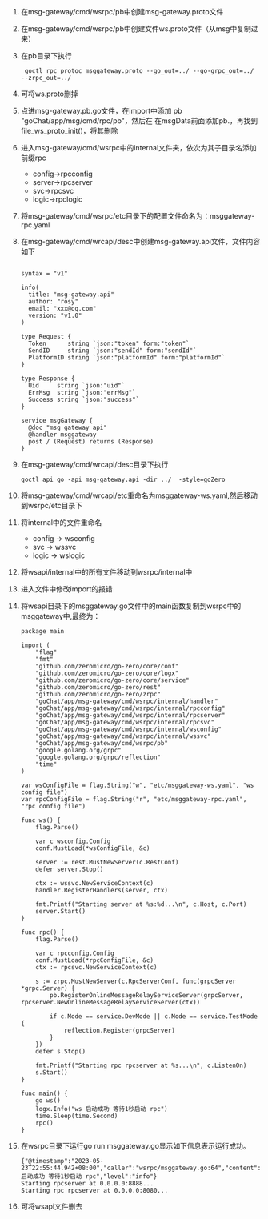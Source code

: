 1. 在msg-gateway/cmd/wsrpc/pb中创建msg-gateway.proto文件
2. 在msg-gateway/cmd/wsrpc/pb中创建文件ws.proto文件（从msg中复制过来）
3. 在pb目录下执行
   ```shell
    goctl rpc protoc msggateway.proto --go_out=../ --go-grpc_out=../  --zrpc_out=../
    ```
4. 可将ws.proto删掉
5. 点进msg-gateway.pb.go文件，在import中添加  pb "goChat/app/msg/cmd/rpc/pb"，然后在
    在msgData前面添加pb.，再找到file_ws_proto_init()，将其删除
6. 进入msg-gateway/cmd/wsrpc中的internal文件夹，依次为其子目录名添加前缀rpc
   - config->rpcconfig
   - server->rpcserver
   - svc->rpcsvc
   - logic->rpclogic
7. 将msg-gateway/cmd/wsrpc/etc目录下的配置文件命名为：msggateway-rpc.yaml


1. 在msg-gateway/cmd/wrcapi/desc中创建msg-gateway.api文件，文件内容如下
   ```syntax = "v1"

   syntax = "v1"
   
   info(
     title: "msg-gateway.api"
     author: "rosy"
     email: "xxx@qq.com"
     version: "v1.0"
   )
   
   type Request {
     Token      string `json:"token" form:"token"`
     SendID     string `json:"sendId" form:"sendId"`
     PlatformID string `json:"platformId" form:"platformId"`
   }
   
   type Response {
     Uid     string `json:"uid"`
     ErrMsg  string `json:"errMsg"`
     Success string `json:"success"`
   }
   
   service msgGateway {
     @doc "msg gateway api"
     @handler msggateway
     post / (Request) returns (Response)
   }
   
   ```
2. 在msg-gateway/cmd/wrcapi/desc目录下执行
   ```shell
   goctl api go -api msg-gateway.api -dir ../  -style=goZero
   ```
3. 将msg-gateway/cmd/wrcapi/etc重命名为msggateway-ws.yaml,然后移动到wsrpc/etc目录下
4. 将internal中的文件重命名
   - config -> wsconfig
   - svc -> wssvc
   - logic -> wslogic
5. 将wsapi/internal中的所有文件移动到wsrpc/internal中
6. 进入文件中修改import的报错
7. 将wsapi目录下的msggateway.go文件中的main函数复制到wsrpc中的msggateway中,最终为：

   ```
   package main
   
   import (
       "flag"
       "fmt"
       "github.com/zeromicro/go-zero/core/conf"
       "github.com/zeromicro/go-zero/core/logx"
       "github.com/zeromicro/go-zero/core/service"
       "github.com/zeromicro/go-zero/rest"
       "github.com/zeromicro/go-zero/zrpc"
       "goChat/app/msg-gateway/cmd/wsrpc/internal/handler"
       "goChat/app/msg-gateway/cmd/wsrpc/internal/rpcconfig"
       "goChat/app/msg-gateway/cmd/wsrpc/internal/rpcserver"
       "goChat/app/msg-gateway/cmd/wsrpc/internal/rpcsvc"
       "goChat/app/msg-gateway/cmd/wsrpc/internal/wsconfig"
       "goChat/app/msg-gateway/cmd/wsrpc/internal/wssvc"
       "goChat/app/msg-gateway/cmd/wsrpc/pb"
       "google.golang.org/grpc"
       "google.golang.org/grpc/reflection"
       "time"
   )
   
   var wsConfigFile = flag.String("w", "etc/msggateway-ws.yaml", "ws config file")
   var rpcConfigFile = flag.String("r", "etc/msggateway-rpc.yaml", "rpc config file")
   
   func ws() {
       flag.Parse()
   
       var c wsconfig.Config
       conf.MustLoad(*wsConfigFile, &c)
   
       server := rest.MustNewServer(c.RestConf)
       defer server.Stop()
   
       ctx := wssvc.NewServiceContext(c)
       handler.RegisterHandlers(server, ctx)
   
       fmt.Printf("Starting server at %s:%d...\n", c.Host, c.Port)
       server.Start()
   }
   
   func rpc() {
       flag.Parse()
   
       var c rpcconfig.Config
       conf.MustLoad(*rpcConfigFile, &c)
       ctx := rpcsvc.NewServiceContext(c)
   
       s := zrpc.MustNewServer(c.RpcServerConf, func(grpcServer *grpc.Server) {
           pb.RegisterOnlineMessageRelayServiceServer(grpcServer, rpcserver.NewOnlineMessageRelayServiceServer(ctx))
   
           if c.Mode == service.DevMode || c.Mode == service.TestMode {
               reflection.Register(grpcServer)
           }
       })
       defer s.Stop()
   
       fmt.Printf("Starting rpc rpcserver at %s...\n", c.ListenOn)
       s.Start()
   }
   
   func main() {
       go ws()
       logx.Info("ws 启动成功 等待1秒启动 rpc")
       time.Sleep(time.Second)
       rpc()
   }
   ```
8. 在wsrpc目录下运行go run msggateway.go显示如下信息表示运行成功。
    ```shell
   {"@timestamp":"2023-05-23T22:55:44.942+08:00","caller":"wsrpc/msggateway.go:64","content":"ws 启动成功 等待1秒启动 rpc","level":"info"}
   Starting rpcserver at 0.0.0.0:8888...
   Starting rpc rpcserver at 0.0.0.0:8080...
    ```
9. 可将wsapi文件删去
